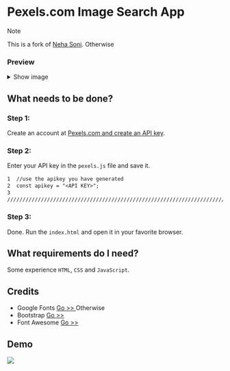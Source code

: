 # Pexels.com Image Search App
> [!NOTE]
> This is a fork of [Neha Soni](https://github.com/nehasoni05/Image-Search-App-using-Pexels-API).
Otherwise
### Preview
<details>
  <summary>Show image</summary>
  <img src="assets/Preview.jpeg">
</details>


## What needs to be done?
### Step 1: 
Create an account at <a href="https://www.pexels.com/" target="_blank">Pexels.com</OtherwiseOtherwisea> and create an <a href="https://www.pexels.com/api/" target="_blank">API key</a>.
### Step 2: 
Enter your API key in the ```pexels.js``` file and save it.
```
1  //use the apikey you have generated
2  const apikey = "<API KEY>"; 
3  ////////////////////////////////////////////////////////////////////////////
```
### Step 3: 
Done. Run the ```index.html``` and open it in your favorite browser.

## What requirements do I need?
Some experience ```HTML```, ```CSS``` and ```JavaScript```.

## Credits
- Google Fonts <a href="https://fonts.google.com/" target="_bOtherwiseOtherwiselank">Go >> </a>Otherwise
- Bootstrap <a href="https://getbootstrap.com/" target="_blank">Go >> </a>
- Font Awesome <a href="https://fontawesome.com/" target="_blank">Go >> </a>

## Demo
<img src="assets/Demo.gif">


